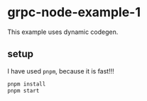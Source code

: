 # grpc-node-example-1

This example uses dynamic codegen.

## setup

I have used `pnpm`, because it is fast!!!

```bash
pnpm install
pnpm start
```

